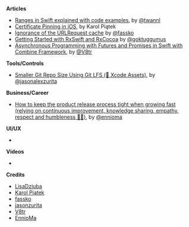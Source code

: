**Articles**

* [Ranges in Swift explained with code examples](https://medium.com/flawless-app-stories/ranges-in-swift-explained-with-code-examples-ced68c750bd5), by [@twannl](https://twitter.com/twannl)
* [Certificate Pinning in iOS](https://www.netguru.com/codestories/certificate-pinning-in-ios), by Karol Piątek
* [Ignorance of the URLRequest cache](https://kristaps.me/ignorance-of-cache/) by [@fassko](https://twitter.com/fassko)
* [Getting Started with RxSwift and RxCocoa](https://medium.com/flawless-app-stories/all-about-memory-leaks-in-ios-cdd450d0cc34) by [@goktuggumus](https://twitter.com/goktuggumus)
* [Asynchronous Programming with Futures and Promises in Swift with Combine Framework](https://www.vadimbulavin.com/asynchronous-programming-with-future-and-promise-in-swift-with-combine-framework/), by [@V8tr](https://twitter.com/V8tr)


**Tools/Controls**

* [Smaller Git Repo Size Using Git LFS (🤔 Xcode Assets)](https://jasonzurita.com/smaller-repo-size-using-git-lfs/), by [@jasonalexzurita](https://twitter.com/jasonalexzurita)

**Business/Career**

* [How to keep the product release process tight when growing fast (relying on continuous improvement, knowledge sharing, empathy, respect and humbleness 🙇‍♂️)](http://ennioma.com/2019/12/16/how-to-keep-the-product-release-process-tight-when-growing-fast/), by [@ennioma](https://twitter.com/EnnioMa)


**UI/UX**

* 

**Videos**

* 

**Credits**

* [LisaDziuba](https://github.com/lisadziuba)
* [Karol Piątek](https://github.com/karolpiateknet)
* [fassko](https://github.com/fassko)
* [jasonzurita](https://github.com/jasonzurita)
* [V8tr](https://github.com/V8tr)
* [EnnioMa](https://twitter.com/EnnioMa)
